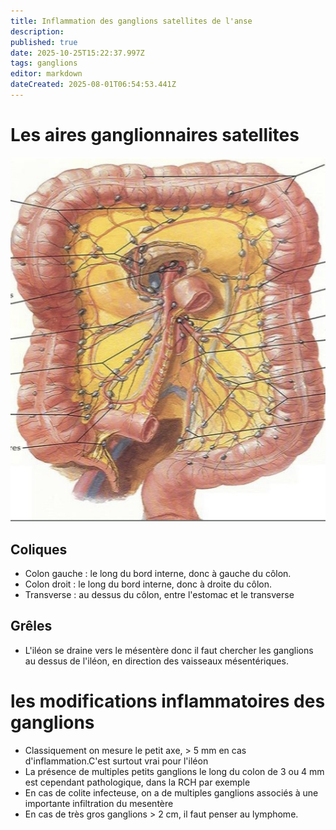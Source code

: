 ```yaml
---
title: Inflammation des ganglions satellites de l'anse
description: 
published: true
date: 2025-10-25T15:22:37.997Z
tags: ganglions
editor: markdown
dateCreated: 2025-08-01T06:54:53.441Z
---
```



# Les aires ganglionnaires satellites #
![ganglionscolon.jpg](/anatomie_typique/ganglionscolon.jpg)
## Сoliques ##
- Colon gauche : le long du bord interne, donc à gauche du côlon.
- Colon droit : le long du bord interne, donc à droite du côlon.
- Transverse : au dessus du côlon, entre l'estomac et le transverse

## Grêles ##
- L'iléon se draine vers le mésentère donc il faut chercher les ganglions au dessus de l'iléon, en direction des vaisseaux mésentériques.

# les modifications inflammatoires des ganglions 
- Classiquement on mesure le petit axe, > 5 mm en cas d'inflammation.C'est surtout vrai pour l'iléon
- La présence de multiples petits ganglions le long du colon de 3 ou 4 mm est cependant pathologique, dans la RCH par exemple
- En cas de colite infecteuse, on a de multiples ganglions associés à une importante infiltration du mesentère 
- En cas de très gros ganglions > 2 cm, il faut penser au lymphome.
